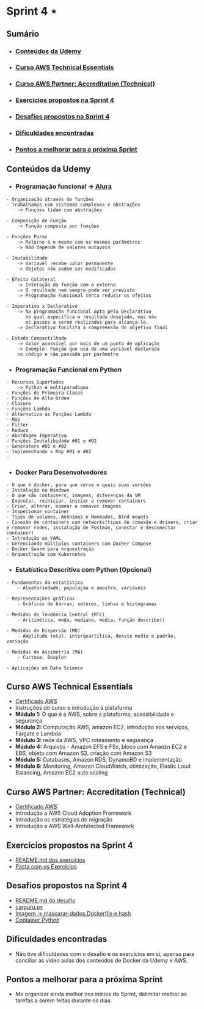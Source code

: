 # Sprint 4 ⋆
## Sumário
- ### [Conteúdos da Udemy](https://github.com/mayaramog/compassUOLmayara/tree/main/Sprint4#conte%C3%BAdos-da-udemy-1)
- ### [Curso AWS Technical Essentials](https://github.com/mayaramog/compassUOLmayara/tree/main/Sprint4#curso-aws-technical-essentials-1)
- ### [Curso AWS Partner: Accreditation (Technical)](https://github.com/mayaramog/compassUOLmayara/tree/main/Sprint4#curso-aws-partner-accreditation-technical-1)
- ### [Exercícios propostos na Sprint 4](https://github.com/mayaramog/compassUOLmayara/tree/main/Sprint4#exerc%C3%ADcios-propostos-na-sprint-4-1)
- ### [Desafios propostos na Sprint 4](https://github.com/mayaramog/compassUOLmayara/tree/main/Sprint4#desafios-propostos-na-sprint-4-1)
- ### [Dificuldades encontradas](https://github.com/mayaramog/compassUOLmayara/tree/main/Sprint4#dificuldades-encontradas-1)
- ### [Pontos a melhorar para a próxima Sprint](https://github.com/mayaramog/compassUOLmayara/tree/main/Sprint4#pontos-a-melhorar-para-a-pr%C3%B3xima-sprint-1)

## Conteúdos da Udemy
- ### Programação funcional -> [Alura](https://www.alura.com.br/artigos/programacao-funcional-o-que-e)
```
- Organização através de funções
- Trabalhamos com sistemas complexos e abstrações
    -> Funções lidam com abstrações

- Composição de Função
    -> Função composta por funções

- Funções Puras
    -> Retorno é o mesmo com os mesmos parâmetros
    -> Não depende de valores mutaveis

- Imutabilidade
    -> Variavel recebe valor permanente
    -> Objetos não podem ser modificados

- Efeito Colateral
    -> Interação da função com o externo
    -> O resultado nem sempre pode ser previsto
    -> Programação Funcional tenta reduzir os efeitos

- Imperativo x Declarativo
    -> Na programação funcional opta pelo Declarativo
       no qual especifíca o resultado desejado, mas não
       os passos a serem realizados para alcança-lo.
    -> Declarativo facilita a compreensão do objetivo final

- Estado Compartilhado
    -> Valor acessível por mais de um ponto de aplicação
    -> Exemplo: Função que usa de uma variável declarada
    no código e não passada por parâmetro
```

- ### Programação Funcional em Python
```
- Recursos Suportados
    -> Python é multiparadigma
- Funções de Primeira Classe
- Funções de Alta Ordem
- Closure
- Funções Lambda
- Alternativa às Funções Lambda
- Map
- Filter
- Reduce
- Abordagem Imperativa
- Funções Imutalibidade #01 e #02
- Generators #01 e #02
- Implementando o Map #01 e #02
- 
```

- ### Docker Para Desenvolvedores
```
- O que é docker, para que serve e quais suas versões
- Instalação no Windows
- O que são containers, imagens, diferenças da VM
- Executar, reiniciar, iniciar e remover containers
- Criar, alterar, nomear e remover imagens
- Inspecionar container
- Tipos de volumes, Anônimos e Nomeados, Bind mounts
- Conexão de containers com networks(tipos de conexão e drivers, criar e remover redes, instalação de Postman, conectar e desconectar container)
- Introdução ao YAML
- Gerenciando múltiplos containers com Docker Compose
- Docker Swarm para orquestração
- Orquestração com Kubernetes
```

- ### Estatística Descritiva com Python (Opcional)
```
- Fundamentos da estatística
    - Aleatoriedade, população e amostra, variáveis

- Representações gráficas
    - Gráficos de barras, setores, linhas e histogramas

- Medidas de Tendência Central (MTC)
    - Aritimética, moda, mediana, media, função describe()

- Medidas de Dispersão (MD)
    - Amplitude total, interquartílica, desvio medio e padrão, variação

- Medidas de Assimetria (MA)
    - Curtose, Boxplot

- Aplicações em Data Science
```

## Curso AWS Technical Essentials

- [Certificado AWS](/Sprint4/Certificados/1851_3_6046265_1726425963_AWS%20Course%20Completion%20Certificate.pdf)
- Instruções do curso e introdução à plataforma
- **Módulo 1:** O que é a AWS, sobre a plataforma, acessibilidade e segurança
- **Módulo 2:** Computação AWS, amazon EC2, introdução aos serviços, Fargate e Lambda 
- **Módulo 3:** rede da AWS, VPC roteamento e segurança
- **Módulo 4:** Arquivos - Amazon EFS e FSx, bloco com Amaozn EC2 e EBS, objeto com Amazon S3, criação com Amazon S3
-  **Módulo 5:** Databases, Amazon RDS, DynamoBD e implementação 
- **Módulo 6:** Monitoring, Amazon CloudWatch, otimização, Elastic Loud Balancing, Amazon EC2 auto scaling

## Curso AWS Partner: Accreditation (Technical)

- [Certificado AWS](/Sprint4/Certificados/)
- Introdução a AWS Cloud Adoption Framework
- Introdução as estratégias de migração
- Introdução a AWS Well-Architected Framework

## Exercícios propostos na Sprint 4
- [README.md dos exercícios](/Sprint4/Exercícios/README.md)
- [Pasta com os Exercícios](/Sprint4/Exercícios/)

## Desafios propostos na Sprint 4
- [README.md do desafio](/Sprint4/Desafio/README.md)
- [carguru.py](/Sprint4/Desafio/carguru/carguru.py)
- [Imagem -> mascarar-dados.Dockerfile e hash](/Sprint4/Desafio/mascarar-dados%20e%20hash//)
- [Container Python](https://hub.docker.com/_/python)

## Dificuldades encontradas
- Não tive dificuldades com o desafio e os exercícios em si, apenas para conciliar as video aulas dos conteúdos de Docker da Udemy e AWS.

## Pontos a melhorar para a próxima Sprint
- Me organizar ainda melhor nos inícios de Sprint, delimitar melhor as tarefas a serem feitas durante os dias.
